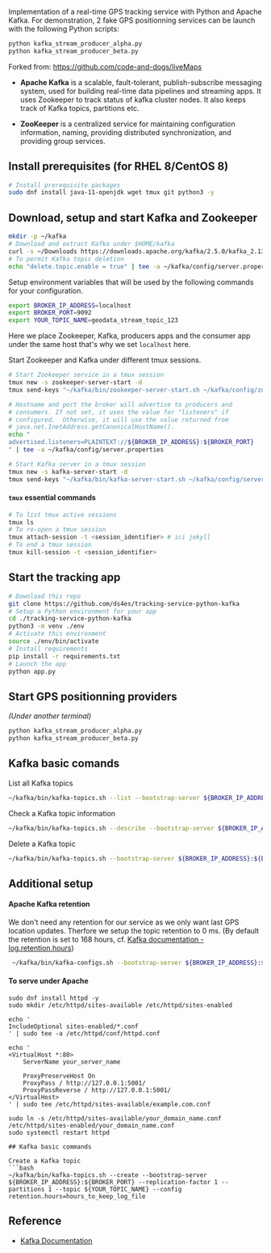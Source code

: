 Implementation of a real-time GPS tracking service with Python and Apache Kafka. For demonstration, 2 fake GPS positionning services can be launch with the following Python scripts:

```bash
python kafka_stream_producer_alpha.py
python kafka_stream_producer_beta.py
``` 

Forked from: https://github.com/code-and-dogs/liveMaps

* **Apache Kafka** is a scalable, fault-tolerant, publish-subscribe messaging system, used for building real-time data pipelines and streaming apps. It uses Zookeeper to track status of kafka cluster nodes. It also keeps track of Kafka topics, partitions etc.

* **ZooKeeper** is a centralized service for maintaining configuration information, naming, providing distributed synchronization, and providing group services.


## Install prerequisites (for RHEL 8/CentOS 8)
```bash
# Install prerequisite packages
sudo dnf install java-11-openjdk wget tmux git python3 -y
```

## Download, setup and start Kafka and Zookeeper
```bash
mkdir -p ~/kafka
# Download and extract Kafka under $HOME/kafka
curl -s ~/Downloads https://downloads.apache.org/kafka/2.5.0/kafka_2.13-2.5.0.tgz | tar -xvz --strip 1 -C ~/kafka
# To permit Kafka topic deletion
echo "delete.topic.enable = true" | tee -a ~/kafka/config/server.properties
```

Setup environment variables that will be used by the following commands for your configuration.
```bash
export BROKER_IP_ADDRESS=localhost
export BROKER_PORT=9092
export YOUR_TOPIC_NAME=geodata_stream_topic_123
```
Here we place Zookeeper, Kafka, producers apps and the consumer app under the same host that's why we set `localhost` here.

Start Zookeeper and Kafka under different tmux sessions.
```bash
# Start Zookeeper service in a tmux session
tmux new -s zookeeper-server-start -d
tmux send-keys "~/kafka/bin/zookeeper-server-start.sh ~/kafka/config/zookeeper.properties" Enter

# Hostname and port the broker will advertise to producers and 
# consumers. If not set, it uses the value for "listeners" if 
# configured.  Otherwise, it will use the value returned from 
# java.net.InetAddress.getCanonicalHostName().
echo "
advertised.listeners=PLAINTEXT://${BROKER_IP_ADDRESS}:${BROKER_PORT}
" | tee -a ~/kafka/config/server.properties

# Start Kafka server in a tmux session
tmux new -s kafka-server-start -d
tmux send-keys "~/kafka/bin/kafka-server-start.sh ~/kafka/config/server.properties" Enter
```

#### `tmux` essential commands
```bash
# To list tmux active sessions
tmux ls
# To re-open a tmux session
tmux attach-session -t <session_identifier> # ici jekyll
# To end a tmux session
tmux kill-session -t <session_identifier>
```
## Start the tracking app

```bash
# Download this repo
git clone https://github.com/ds4es/tracking-service-python-kafka
# Setup a Python environment for your app
cd ./tracking-service-python-kafka
python3 -m venv ./env
# Activate this environment
source ./env/bin/activate
# Install requirements
pip install -r requirements.txt
# Launch the app
python app.py
```

## Start GPS positionning providers

*(Under another terminal)*
```bash
python kafka_stream_producer_alpha.py
python kafka_stream_producer_beta.py
```

## Kafka basic comands

List all Kafka topics
```bash
~/kafka/bin/kafka-topics.sh --list --bootstrap-server ${BROKER_IP_ADDRESS}:${BROKER_PORT}
```

Check a Kafka topic information
```bash
~/kafka/bin/kafka-topics.sh --describe --bootstrap-server ${BROKER_IP_ADDRESS}:${BROKER_PORT} --topic ${YOUR_TOPIC_NAME}
```

Delete a Kafka topic
```bash
~/kafka/bin/kafka-topics.sh --bootstrap-server ${BROKER_IP_ADDRESS}:${BROKER_PORT} --delete --topic ${YOUR_TOPIC_NAME}
```

## Additional setup

#### Apache Kafka retention
We don't need any retention for our service as we only want last GPS location updates. Therfore we setup the topic retention to 0 ms. (By default the retention is set to 168 hours, cf. [Kafka documentation - log.retention.hours](https://kafka.apache.org/documentation/#log.retention.hours))  
```bash
 ~/kafka/bin/kafka-configs.sh --bootstrap-server ${BROKER_IP_ADDRESS}:${BROKER_PORT} --alter --topic ${YOUR_TOPIC_NAME} --add-config retention.ms=0
```

#### To serve under Apache
```
sudo dnf install httpd -y
sudo mkdir /etc/httpd/sites-available /etc/httpd/sites-enabled

echo '
IncludeOptional sites-enabled/*.conf
' | sudo tee -a /etc/httpd/conf/httpd.conf

echo '
<VirtualHost *:80>
    ServerName your_server_name

    ProxyPreserveHost On
    ProxyPass / http://127.0.0.1:5001/
    ProxyPassReverse / http://127.0.0.1:5001/
</VirtualHost>
' | sudo tee /etc/httpd/sites-available/example.com.conf

sudo ln -s /etc/httpd/sites-available/your_domain_name.conf /etc/httpd/sites-enabled/your_domain_name.conf
sudo systemctl restart httpd

## Kafka basic commands

Create a Kafka topic
```bash
~/kafka/bin/kafka-topics.sh --create --bootstrap-server ${BROKER_IP_ADDRESS}:${BROKER_PORT} --replication-factor 1 --partitions 1 --topic ${YOUR_TOPIC_NAME} --config retention.hours=hours_to_keep_log_file
```

## Reference
* [Kafka Documentation](https://kafka.apache.org/documentation/)